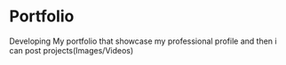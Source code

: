# Portfolio
Developing My portfolio that showcase my professional profile and then i can post projects(Images/Videos)
